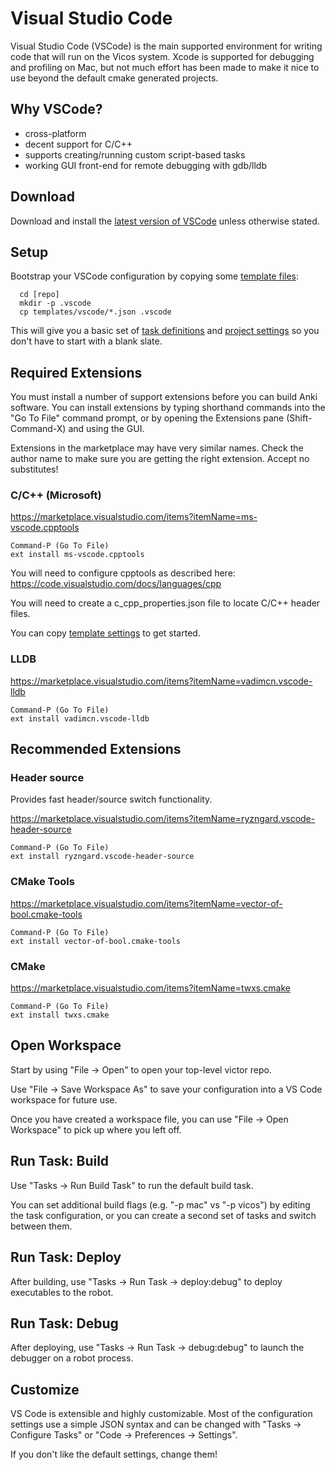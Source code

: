# Visual Studio Code

Visual Studio Code (VSCode) is the main supported environment for writing code 
that will run on the Vicos system. Xcode is supported for debugging 
and profiling on Mac, but not much effort has been made to make it nice to use 
beyond the default cmake generated projects.

## Why VSCode?

- cross-platform
- decent support for C/C++
- supports creating/running custom script-based tasks
- working GUI front-end for remote debugging with gdb/lldb

## Download

Download and install the [latest version of VSCode](https://code.visualstudio.com/) 
unless otherwise stated.

## Setup

Bootstrap your VSCode configuration by copying some [template files](/templates/vscode):
```
  cd [repo]
  mkdir -p .vscode
  cp templates/vscode/*.json .vscode
```
This will give you a basic set of [task definitions](/templates/vscode/tasks.json) 
and [project settings](/templates/vscode/settings.json) so you 
don't have to start with a blank slate.

## Required Extensions

You must install a number of support extensions before you can build Anki software.
You can install extensions by typing shorthand commands into the "Go To File"
command prompt, or by opening the Extensions pane (Shift-Command-X) and using the
GUI.

Extensions in the marketplace may have very similar names.  Check the author name
to make sure you are getting the right extension. Accept no substitutes!

### C/C++ (Microsoft)

https://marketplace.visualstudio.com/items?itemName=ms-vscode.cpptools

```
Command-P (Go To File)
ext install ms-vscode.cpptools
```

You will need to configure cpptools as described here:
https://code.visualstudio.com/docs/languages/cpp

You will need to create a c_cpp_properties.json file to locate C/C++ header 
files.  

You can copy [template settings](/templates/vscode/c_cpp_properties.json) 
to get started.


### LLDB

https://marketplace.visualstudio.com/items?itemName=vadimcn.vscode-lldb

```
Command-P (Go To File)
ext install vadimcn.vscode-lldb
```


## Recommended Extensions


### Header source

Provides fast header/source switch functionality.

https://marketplace.visualstudio.com/items?itemName=ryzngard.vscode-header-source

```
Command-P (Go To File)
ext install ryzngard.vscode-header-source
```


### CMake Tools

https://marketplace.visualstudio.com/items?itemName=vector-of-bool.cmake-tools

```
Command-P (Go To File)
ext install vector-of-bool.cmake-tools
```


### CMake

https://marketplace.visualstudio.com/items?itemName=twxs.cmake

```
Command-P (Go To File)
ext install twxs.cmake
```

## Open Workspace

Start by using "File -> Open" to open your top-level victor repo.

Use "File -> Save Workspace As" to save your configuration into a VS Code 
workspace for future use.

Once you have created a workspace file, you can use "File -> Open Workspace" 
to pick up where you left off.

## Run Task: Build 

Use "Tasks -> Run Build Task" to run the default build task.  

You can set additional build flags (e.g. "-p mac" vs "-p vicos") by editing 
the task configuration, or you can create a second set of tasks and switch 
between them.

## Run Task: Deploy

After building, use "Tasks -> Run Task -> deploy:debug" to deploy executables
to the robot.

## Run Task: Debug

After deploying, use "Tasks -> Run Task -> debug:debug" to launch the debugger
on a robot process.

## Customize

VS Code is extensible and highly customizable.  Most of the configuration 
settings use a simple JSON syntax and can be changed with 
"Tasks -> Configure Tasks" or "Code -> Preferences -> Settings".

If you don't like the default settings, change them!

